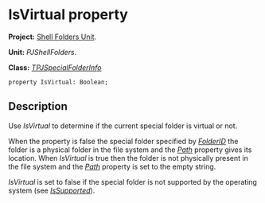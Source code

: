 # IsVirtual property #

**Project:** [Shell Folders Unit](ShellFoldersUnit.md).

**Unit:** _PJShellFolders_.

**Class:** _[TPJSpecialFolderInfo](TPJSpecialFolderInfo.md)_

```
property IsVirtual: Boolean;
```

## Description ##

Use _IsVirtual_ to determine if the current special folder is virtual or not.

When the property is false the special folder specified by _[FolderID](TPJSpecialFolderInfoFolderID.md)_ the folder is a physical folder in the file system and the _[Path](TPJSpecialFolderInfoPath.md)_ property gives its location. When _IsVirtual_ is true then the folder is not physically present in the file system and the _[Path](TPJSpecialFolderInfoPath.md)_ property is set to the empty string.

_IsVirtual_ is set to false if the special folder is not supported by the operating system (see _[IsSupported](TPJSpecialFolderInfoIsSupported.md)_).